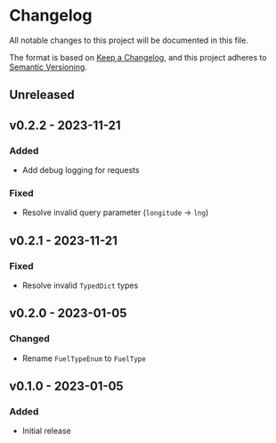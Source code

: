 # Changelog

All notable changes to this project will be documented in this file.

The format is based on [Keep a Changelog](https://keepachangelog.com), and this project adheres to [Semantic Versioning](https://semver.org).

## Unreleased

## v0.2.2 - 2023-11-21

### Added
- Add debug logging for requests

### Fixed
- Resolve invalid query parameter (`longitude` -> `lng`)

## v0.2.1 - 2023-11-21

### Fixed
- Resolve invalid `TypedDict` types

## v0.2.0 - 2023-01-05

### Changed
- Rename `FuelTypeEnum` to `FuelType`

## v0.1.0 - 2023-01-05

### Added
- Initial release
